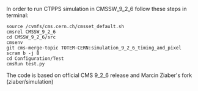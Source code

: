 In order to run CTPPS simulation in CMSSW_9_2_6 follow these steps in terminal:
~~~~
source /cvmfs/cms.cern.ch/cmsset_default.sh
cmsrel CMSSW_9_2_6
cd CMSSW_9_2_6/src
cmsenv
git cms-merge-topic TOTEM-CERN:simulation_9_2_6_timing_and_pixel
scram b -j 8
cd Configuration/Test
cmsRun test.py
~~~~
The code is based on official CMS 9_2_6 release and Marcin Ziaber's fork (ziaber/simulation)
